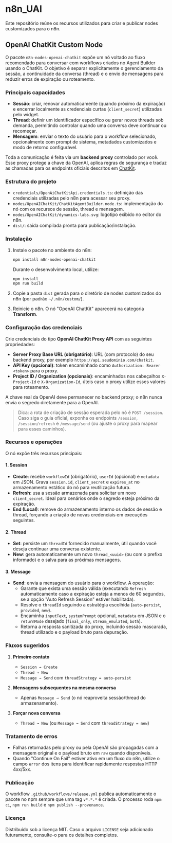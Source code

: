 # n8n_UAI

Este repositório reúne os recursos utilizados para criar e publicar nodes customizados para o n8n.

## OpenAI ChatKit Custom Node

O pacote `n8n-nodes-openai-chatkit` expõe um nó voltado ao fluxo recomendado para conversar com workflows criados no Agent Builder usando o ChatKit. O objetivo é separar explicitamente o gerenciamento da sessão, a continuidade da conversa (thread) e o envio de mensagens para reduzir erros de expiração ou roteamento.

### Principais capacidades

- **Sessão**: criar, renovar automaticamente (quando próximo da expiração) e encerrar localmente as credenciais curtas (`client_secret`) utilizadas pelo widget.
- **Thread**: definir um identificador específico ou gerar novos threads sob demanda, permitindo controlar quando uma conversa deve continuar ou recomeçar.
- **Mensagem**: enviar o texto do usuário para o workflow selecionado, opcionalmente com prompt de sistema, metadados customizados e modo de retorno configurável.

Toda a comunicação é feita via um **backend proxy** controlado por você. Esse proxy protege a chave da OpenAI, aplica regras de segurança e traduz as chamadas para os endpoints oficiais descritos em [ChatKit](https://platform.openai.com/docs/guides/chatkit).

### Estrutura do projeto

- `credentials/OpenAiChatKitApi.credentials.ts`: definição das credenciais utilizadas pelo n8n para acessar seu proxy.
- `nodes/OpenAIChatKit/ChatKitAgentBuilder.node.ts`: implementação do nó com os recursos de sessão, thread e mensagem.
- `nodes/OpenAIChatKit/dynamics-labs.svg`: logotipo exibido no editor do n8n.
- `dist/`: saída compilada pronta para publicação/instalação.

### Instalação

1. Instale o pacote no ambiente do n8n:

   ```bash
   npm install n8n-nodes-openai-chatkit
   ```

   Durante o desenvolvimento local, utilize:

   ```bash
   npm install
   npm run build
   ```

2. Copie a pasta `dist` gerada para o diretório de nodes customizados do n8n (por padrão `~/.n8n/custom/`).
3. Reinicie o n8n. O nó "OpenAI ChatKit" aparecerá na categoria **Transform**.

### Configuração das credenciais

Crie credenciais do tipo **OpenAI ChatKit Proxy API** com as seguintes propriedades:

- **Server Proxy Base URL (obrigatório)**: URL (com protocolo) do seu backend proxy, por exemplo `https://api.seudominio.com/chatkit`.
- **API Key (opcional)**: token encaminhado como `Authorization: Bearer <token>` para o proxy.
- **Project ID / Organization (opcionais)**: encaminhados nos cabeçalhos `X-Project-Id` e `X-Organization-Id`, úteis caso o proxy utilize esses valores para roteamento.

A chave real da OpenAI deve permanecer no backend proxy; o n8n nunca envia o segredo diretamente para a OpenAI.

> Dica: a rota de criação de sessão esperada pelo nó é `POST /session`. Caso siga o guia oficial, exponha os endpoints `/session`, `/session/refresh` e `/message/send` (ou ajuste o proxy para mapear para esses caminhos).

### Recursos e operações

O nó expõe três recursos principais:

#### 1. Session

- **Create**: recebe `workflowId` (obrigatório), `userId` (opcional) e `metadata` em JSON. Grava `session.id`, `client_secret` e `expires_at` no armazenamento estático do nó para reutilização futura.
- **Refresh**: usa a sessão armazenada para solicitar um novo `client_secret`. Ideal para cenários onde o segredo esteja próximo da expiração.
- **End (Local)**: remove do armazenamento interno os dados de sessão e thread, forçando a criação de novas credenciais em execuções seguintes.

#### 2. Thread

- **Set**: persiste um `threadId` fornecido manualmente, útil quando você deseja continuar uma conversa existente.
- **New**: gera automaticamente um novo `thread_<uuid>` (ou com o prefixo informado) e o salva para as próximas mensagens.

#### 3. Message

- **Send**: envia a mensagem do usuário para o workflow. A operação:
  - Garante que exista uma sessão válida (executando `Refresh` automaticamente caso a expiração esteja a menos de 60 segundos, se a opção "Auto Refresh Session" estiver habilitada).
  - Resolve o `threadId` seguindo a estratégia escolhida (`auto-persist`, `provided`, `new`).
  - Encaminha `inputText`, `systemPrompt` opcional, `metadata` em JSON e o `returnMode` desejado (`final_only`, `stream_emulated`, `both`).
  - Retorna a resposta sanitizada do proxy, incluindo sessão mascarada, thread utilizado e o payload bruto para depuração.

### Fluxos sugeridos

1. **Primeiro contato**
   - `Session → Create`
   - `Thread → New`
   - `Message → Send` com `threadStrategy = auto-persist`

2. **Mensagens subsequentes na mesma conversa**
   - Apenas `Message → Send` (o nó reaproveita sessão/thread do armazenamento).

3. **Forçar nova conversa**
   - `Thread → New` (ou `Message → Send` com `threadStrategy = new`)

### Tratamento de erros

- Falhas retornadas pelo proxy ou pela OpenAI são propagadas com a mensagem original e o payload bruto em `raw` quando disponíveis.
- Quando "Continue On Fail" estiver ativo em um fluxo do n8n, utilize o campo `error` dos itens para identificar rapidamente respostas HTTP 4xx/5xx.

### Publicação

O workflow `.github/workflows/release.yml` publica automaticamente o pacote no npm sempre que uma tag `v*.*.*` é criada. O processo roda `npm ci`, `npm run build` e `npm publish --provenance`.

### Licença

Distribuído sob a licença MIT. Caso o arquivo `LICENSE` seja adicionado futuramente, consulte-o para os detalhes completos.

